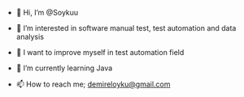 - 👋 Hi, I’m @Soykuu
- 👀 I’m interested in software manual test, test automation and data analysis
- 🌱 I want to improve  myself in test automation field
- 🌱 I’m currently learning Java


- 📫 How to reach me; demireloyku@gmail.com

<!---
Soykuu/Soykuu is a ✨ special ✨ repository because its `README.md` (this file) appears on your GitHub profile.
You can click the Preview link to take a look at your changes.
--->
